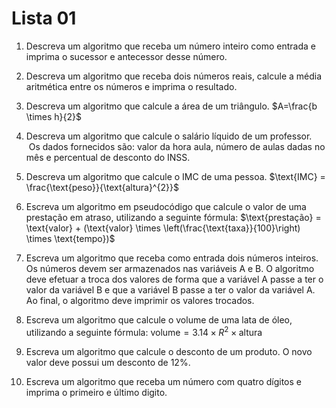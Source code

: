 # Lista 01
    
1. Descreva um algoritmo que receba um número inteiro como entrada e imprima o sucessor e antecessor desse número.
   
2. Descreva um algoritmo que receba dois números reais, calcule a média aritmética entre os números e imprima o resultado.
   
3. Descreva um algoritmo que calcule a área de um triângulo. $A=\frac{b \times h}{2}$
   
5. Descreva um algoritmo que calcule o salário líquido de um professor.  Os dados fornecidos são: valor da hora aula, número de aulas dadas no mês e percentual de desconto do INSS.

6. Descreva um algoritmo que calcule o IMC de uma pessoa. $\text{IMC} = \frac{\text{peso}}{\text{altura}^{2}}$

7. Escreva um algoritmo em pseudocódigo que calcule o valor de uma prestação em atraso, utilizando a seguinte fórmula: $\text{prestação} = \text{valor} + (\text{valor} \times \left(\frac{\text{taxa}}{100}\right) \times \text{tempo})$

8. Escreva um algoritmo que receba como entrada dois números inteiros. Os números devem ser armazenados nas variáveis A e B. O algoritmo deve efetuar a troca dos valores de forma que a variável A passe a ter o valor da variável B e que a variável B passe a ter o valor da variável A. Ao final, o algoritmo deve imprimir os valores trocados.

9.  Escreva um algoritmo que calcule o volume de uma lata de óleo, utilizando a seguinte fórmula: $\text{volume} = 3.14 \times R^{2} \times \text{altura}$

10. Escreva um algoritmo que calcule o desconto de um produto. O novo valor deve possui um desconto de 12%.

11. Escreva um algoritmo que receba um número com quatro dígitos e imprima o primeiro e último digito.